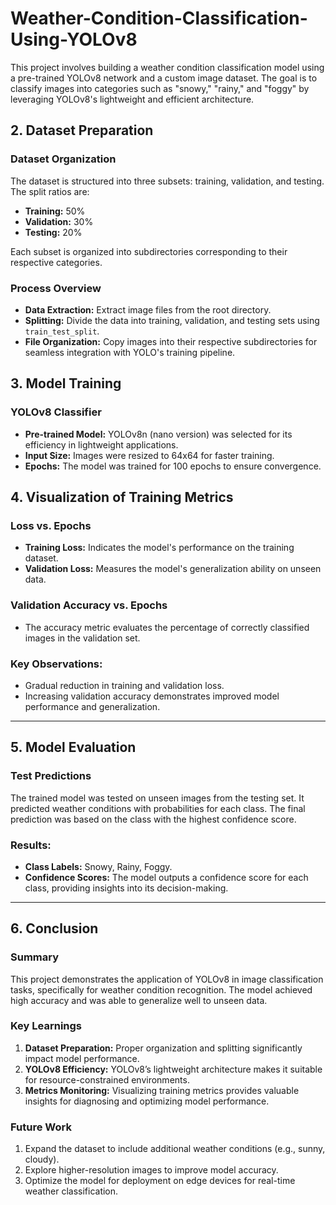 # Weather-Condition-Classification-Using-YOLOv8
This project involves building a weather condition classification model using a pre-trained YOLOv8 network and a custom image dataset. The goal is to classify images into categories such as "snowy," "rainy," and "foggy" by leveraging YOLOv8's lightweight and efficient architecture.

## 2. Dataset Preparation

### Dataset Organization
The dataset is structured into three subsets: training, validation, and testing. The split ratios are:
- **Training:** 50%
- **Validation:** 30%
- **Testing:** 20%

Each subset is organized into subdirectories corresponding to their respective categories.

### Process Overview
- **Data Extraction:** Extract image files from the root directory.
- **Splitting:** Divide the data into training, validation, and testing sets using `train_test_split`.
- **File Organization:** Copy images into their respective subdirectories for seamless integration with YOLO's training pipeline.

## 3. Model Training

### YOLOv8 Classifier
- **Pre-trained Model:** YOLOv8n (nano version) was selected for its efficiency in lightweight applications.
- **Input Size:** Images were resized to 64x64 for faster training.
- **Epochs:** The model was trained for 100 epochs to ensure convergence.

## 4. Visualization of Training Metrics

### Loss vs. Epochs
- **Training Loss:** Indicates the model's performance on the training dataset.
- **Validation Loss:** Measures the model's generalization ability on unseen data.

### Validation Accuracy vs. Epochs
- The accuracy metric evaluates the percentage of correctly classified images in the validation set.

### Key Observations:
- Gradual reduction in training and validation loss.
- Increasing validation accuracy demonstrates improved model performance and generalization.

---

## 5. Model Evaluation

### Test Predictions
The trained model was tested on unseen images from the testing set. It predicted weather conditions with probabilities for each class. The final prediction was based on the class with the highest confidence score.

### Results:
- **Class Labels:** Snowy, Rainy, Foggy.
- **Confidence Scores:** The model outputs a confidence score for each class, providing insights into its decision-making.

---

## 6. Conclusion

### Summary
This project demonstrates the application of YOLOv8 in image classification tasks, specifically for weather condition recognition. The model achieved high accuracy and was able to generalize well to unseen data.

### Key Learnings
1. **Dataset Preparation:** Proper organization and splitting significantly impact model performance.
2. **YOLOv8 Efficiency:** YOLOv8’s lightweight architecture makes it suitable for resource-constrained environments.
3. **Metrics Monitoring:** Visualizing training metrics provides valuable insights for diagnosing and optimizing model performance.

### Future Work
1. Expand the dataset to include additional weather conditions (e.g., sunny, cloudy).
2. Explore higher-resolution images to improve model accuracy.
3. Optimize the model for deployment on edge devices for real-time weather classification.
